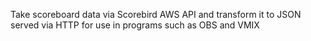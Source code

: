 Take scoreboard data via Scorebird AWS API and transform it to JSON served via HTTP for use in programs such as OBS and VMIX
